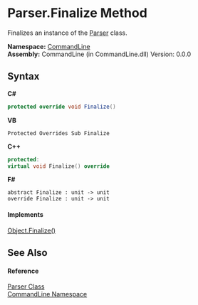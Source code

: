 # Parser.Finalize Method 
 

Finalizes an instance of the <a href="T_CommandLine_Parser">Parser</a> class.

**Namespace:**&nbsp;<a href="N_CommandLine">CommandLine</a><br />**Assembly:**&nbsp;CommandLine (in CommandLine.dll) Version: 0.0.0

## Syntax

**C#**<br />
``` C#
protected override void Finalize()
```

**VB**<br />
``` VB
Protected Overrides Sub Finalize
```

**C++**<br />
``` C++
protected:
virtual void Finalize() override
```

**F#**<br />
``` F#
abstract Finalize : unit -> unit 
override Finalize : unit -> unit 
```


#### Implements
<a href="https://docs.microsoft.com/dotnet/api/system.object.finalize#System_Object_Finalize" target="_blank">Object.Finalize()</a><br />

## See Also


#### Reference
<a href="T_CommandLine_Parser">Parser Class</a><br /><a href="N_CommandLine">CommandLine Namespace</a><br />
